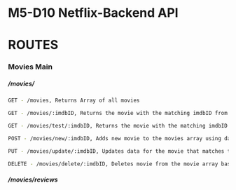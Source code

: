 # M5-D10 Netflix-Backend API

# ROUTES

### Movies Main

##### /movies/

```sh
GET - /movies, Returns Array of all movies
```

```sh
GET - /movies/:imdbID, Returns the movie with the matching imdbID from the movies array
```

```sh
GET - /movies/test/:imdbID, Returns the movie with the matching imdbID from the OMDB API
```

```sh
POST - /movies/new/:imdbID, Adds new movie to the movies array using data from the OMDB API
```

```sh
PUT - /movies/update/:imdbID, Updates data for the movie that matches the provided imdbID
```

```sh
DELETE - /movies/delete/:imdbID, Deletes movie from the movie array based on the provided imdbID
```

##### /movies/reviews
